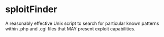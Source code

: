sploitFinder
============

A reasonably effective Unix script to search for particular known patterns within .php and .cgi files that MAY present exploit capabilities. 